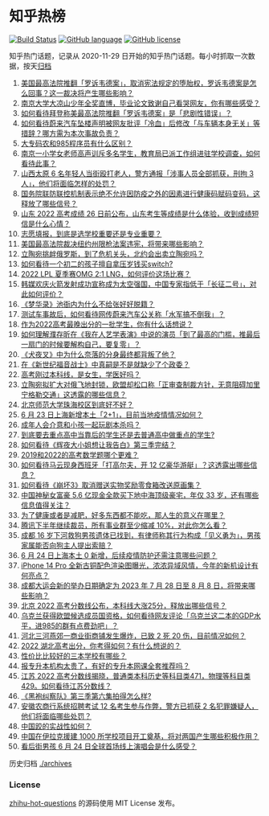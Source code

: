 # 知乎热榜
[![Build Status](https://github.com/ToWeLong/zhihu-hot-questions/workflows/CI/badge.svg)](https://github.com/ToWeLong/zhihu-hot-questions/actions)
[![GitHub language](https://img.shields.io/badge/language-golang-orange.svg)](https://golang.org/)
[![GitHub license](https://img.shields.io/github/license/ToWeLong/zhihu-hot-questions)](https://github.com/ToWeLong/zhihu-hot-questions/blob/main/LICENSE)

知乎热门话题，记录从 2020-11-29 日开始的知乎热门话题。每小时抓取一次数据，按天[归档](./archives)

<!-- BEGIN -->

1. [美国最高法院推翻「罗诉韦德案」，取消宪法规定的堕胎权，罗诉韦德案是怎么回事？这一裁决将产生哪些影响？](https://www.zhihu.com/question/539465390)
1. [南京大学大凉山少年全奖直博，毕业论文致谢自己看哭网友，你有哪些感受？](https://www.zhihu.com/question/538443359)
1. [如何看待拜登称美最高法院推翻「罗诉韦德案」是「悲剧性错误」？](https://www.zhihu.com/question/539543493)
1. [如何看待蔚来汽车坠楼声明被网友批评「冷血」后修改「与车辆本身无关」等措辞？哪方需为本次事故负责？](https://www.zhihu.com/question/539407850)
1. [大专码农和985程序员有什么区别？](https://www.zhihu.com/question/535226847)
1. [南京一小学女老师高声训斥多名学生，教育局已派工作组进驻学校调查，如何看待此事？](https://www.zhihu.com/question/539455965)
1. [山西太原 6 名年轻人当街殴打老人，警方通报「涉事人员全部抓获，刑拘 3 人」，他们将面临怎样的处罚？](https://www.zhihu.com/question/539595599)
1. [国务院联防联控机制表示绝不允许因防疫之外的因素进行健康码赋码变码，这释放了哪些信号？](https://www.zhihu.com/question/539371367)
1. [山东 2022 高考成绩 26 日前公布，山东考生等成绩是什么体验，收到成绩短信是什么心情？](https://www.zhihu.com/question/539292902)
1. [志愿填报，到底是选学校重要还是专业重要？](https://www.zhihu.com/question/537061275)
1. [美国最高法院裁决纽约州限枪法案违宪，将带来哪些影响？](https://www.zhihu.com/question/539356283)
1. [立陶宛挑衅俄罗斯，到了危机关头，北约会出卖立陶宛吗？](https://www.zhihu.com/question/539198966)
1. [如何看待一个初二的孩子擅自拿压岁钱买switch?](https://www.zhihu.com/question/533209457)
1. [2022 LPL 夏季赛OMG 2:1 LNG，如何评价这场比赛？](https://www.zhihu.com/question/539375958)
1. [韩媒欢庆火箭发射成功宣称成为太空强国，中国专家指低于「长征二号」，对此如何评价？](https://www.zhihu.com/question/539101765)
1. [《梦华录》池衙内为什么不给张好好脱籍？](https://www.zhihu.com/question/538222241)
1. [测试车事故后，如何看待网传蔚来汽车公关称「水军搞不倒我」？](https://www.zhihu.com/question/539373425)
1. [作为2022高考最晚出分的一批学生，你有什么话想说？](https://www.zhihu.com/question/539369531)
1. [如何理解濮存昕在《我在人艺学表演》中说的演员「到了最高的门槛，推最后一扇门的时候要解构自己，要复零」？](https://www.zhihu.com/question/539293272)
1. [《犬夜叉》中为什么奈落的分身最终都背叛了他？](https://www.zhihu.com/question/24793460)
1. [在《新世纪福音战士》中真嗣是不是就缺少了个政委？](https://www.zhihu.com/question/426318212)
1. [高考刚过本科线，是女生，学医好吗？](https://www.zhihu.com/question/539468251)
1. [立陶宛拟扩大对俄飞地封锁，欧盟却松口称「正审查制裁方针，无意阻碍加里宁格勒交通」这透露的哪些信息？](https://www.zhihu.com/question/539391291)
1. [北京师范大学珠海校区到底好不好？](https://www.zhihu.com/question/336246977)
1. [6 月 23 日上海新增本土「2+1」，目前当地疫情情况如何？](https://www.zhihu.com/question/539269613)
1. [成年人会介意和小孩一起玩剧本杀吗？](https://www.zhihu.com/question/470859220)
1. [到底要去重点高中当靠后的学生还是去普通高中做重点的学生?](https://www.zhihu.com/question/539470049)
1. [如何看待《辉夜大小姐想让我告白》第三季完结？](https://www.zhihu.com/question/539507826)
1. [2019和2022的高考数学题哪个更难？](https://www.zhihu.com/question/536945287)
1. [如何看待马云现身西班牙「打高尔夫，开 12 亿豪华游艇」？这透露出哪些信息？](https://www.zhihu.com/question/539320310)
1. [如何看待《崩坏3》取消赠送实物奖励零食箱改送原画集？](https://www.zhihu.com/question/539328823)
1. [中国神秘女富豪 5.6 亿现金全款买下地中海顶级豪宅，年仅 33 岁，还有哪些信息值得关注？](https://www.zhihu.com/question/539195242)
1. [为了健康或者是减肥，好多东西都不能吃，那人生的意义在哪里？](https://www.zhihu.com/question/529063738)
1. [腾讯下半年继续裁员，所有事业群至少缩减 10%，对此你怎么看？](https://www.zhihu.com/question/539240879)
1. [成都  16 岁下河救狗男孩遗体已找到，有律师称其行为构成「见义勇为」，男孩家属能否向狗主人提出索赔？](https://www.zhihu.com/question/539101931)
1. [6 月 24 日上海本土 0 新增，后续疫情防护还需注意哪些问题？](https://www.zhihu.com/question/539544675)
1. [iPhone 14 Pro 全新古铜配色渲染图曝光，浓浓异域风情，今年的新机设计有何亮点？](https://www.zhihu.com/question/539100731)
1. [成都大运会新的举办日期确定为 2023 年 7 月 28 日至 8 月 8 日，将带来哪些影响？](https://www.zhihu.com/question/539550762)
1. [北京 2022 高考分数线公布，本科线大涨25分，释放出哪些信号？](https://www.zhihu.com/question/539553109)
1. [乌克兰获得欧盟候选成员国资格，如何看待网友评论「乌克兰这二本的GDP水平，进985的群有点费劲吧」？](https://www.zhihu.com/question/539391802)
1. [河北三河燕郊一商业街商铺发生爆炸，已致 2 死 20 伤，目前情况如何？](https://www.zhihu.com/question/539299249)
1. [2022 湖北高考出分，你考得如何？有什么想说的？](https://www.zhihu.com/question/539506802)
1. [性价比比较好的三本学校有哪些？](https://www.zhihu.com/question/281705993)
1. [报专升本机构太贵了，有好的专升本网课全套推荐吗？](https://www.zhihu.com/question/482428107)
1. [江苏 2022 高考分数线揭晓，普通类本科历史等科目类471，物理等科目类429。如何看待江苏分数线？](https://www.zhihu.com/question/539382050)
1. [《黑袍纠察队》第三季第六集拍得怎么样?](https://www.zhihu.com/question/539322188)
1. [安徽农商行系统招聘考试 12 名考生参与作弊，警方已抓获 2 名犯罪嫌疑人，他们将面临哪些处罚？](https://www.zhihu.com/question/539582332)
1. [中国跤的实战性如何？](https://www.zhihu.com/question/441901528)
1. [中国在伊拉克援建 1000 所学校项目开工奠基，将对两国产生哪些积极作用？](https://www.zhihu.com/question/538979248)
1. [看后街男孩 6 月 24 日全球首场线上演唱会是什么感受？](https://www.zhihu.com/question/539426032)

<!-- END -->

历史归档 [./archives](./archives)


### License
[zhihu-hot-questions](https://github.com/towelong/zhihu-hot-questions) 的源码使用 MIT License 发布。